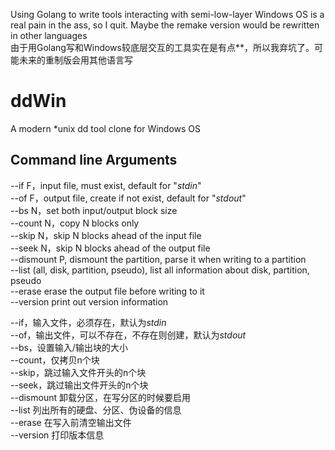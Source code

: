 Using Golang to write tools interacting with semi-low-layer Windows OS is a real pain in the ass, so I quit. Maybe the remake version would be rewritten in other languages  
由于用Golang写和Windows较底层交互的工具实在是有点**，所以我弃坑了。可能未来的重制版会用其他语言写

# ddWin
A modern *unix dd tool clone for Windows OS

## Command line Arguments
--if F，input file, must exist, default for "*stdin*"  
--of F，output file, create if not exist, default for "*stdout*"  
--bs N，set both input/output block size  
--count N，copy N blocks only  
--skip N，skip N blocks ahead of the input file  
--seek N，skip N blocks ahead of the output file  
--dismount P, dismount the partition, parse it when writing to a partition  
--list (all, disk, partition, pseudo), list all information about disk, partition, pseudo  
--erase erase the output file before writing to it  
--version print out version information  

--if，输入文件，必须存在，默认为*stdin*  
--of，输出文件，可以不存在，不存在则创建，默认为*stdout*  
--bs，设置输入/输出块的大小  
--count，仅拷贝n个块  
--skip，跳过输入文件开头的n个块  
--seek，跳过输出文件开头的n个块  
--dismount 卸载分区，在写分区的时候要启用  
--list 列出所有的硬盘、分区、伪设备的信息  
--erase 在写入前清空输出文件  
--version 打印版本信息  
